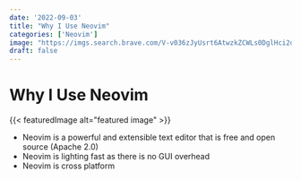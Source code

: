 ```yaml
---
date: '2022-09-03'
title: "Why I Use Neovim"
categories: ['Neovim']
image: "https://imgs.search.brave.com/V-v036zJyUsrt6AtwzkZCWLs0DglHci2oMHKuUt9xa8/rs:fit:1652:225:1/g:ce/aHR0cHM6Ly90c2Ux/Lm1tLmJpbmcubmV0/L3RoP2lkPU9JUC5W/X1JMTGFqdW54ZWlf/bzE4UWZYZ3ZBSGFD/SSZwaWQ9QXBp"
draft: false
---
```


# Why I Use Neovim

{{< featuredImage alt="featured image" >}}

- Neovim is a powerful and extensible text editor that is free and open source
  (Apache 2.0)
- Neovim is lighting fast as there is no GUI overhead
- Neovim is cross platform
